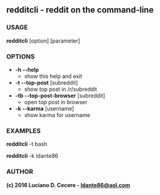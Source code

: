 ## redditcli - reddit on the command-line

### USAGE
**redditcli** [option] [parameter]

### OPTIONS
* **-h  --help**
	* show this help and exit
* **-t  --top-post** [subreddit]
	* show top post in /r/subreddit
* **-tb  --top-post-browser** [subreddit]
	* open top post in browser
* **-k  --karma** [username]
	* show karma for username

### EXAMPLES

**redditcli** -t bash

**redditcli** -k ldante86

### AUTHOR
**(c) 2016 Luciano D. Cecere - ldante86@aol.com**

